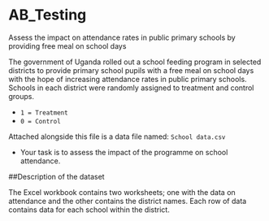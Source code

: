# AB_Testing
Assess the impact on attendance rates in public primary schools by providing free meal on school days

The government of Uganda rolled out a school feeding program in selected districts to provide primary school pupils with a free meal on school days with the hope of increasing attendance rates in public primary schools. Schools in each district were randomly assigned to treatment and control groups. 
- `1 = Treatment`
- `0 = Control`

Attached alongside this file is a data file named: `School data.csv`

- Your task is to assess the impact of the programme on school attendance.

##Description of the dataset

The Excel workbook contains two worksheets; one with the data on attendance and the other contains the district names. Each row of data contains data for each school within the district.
